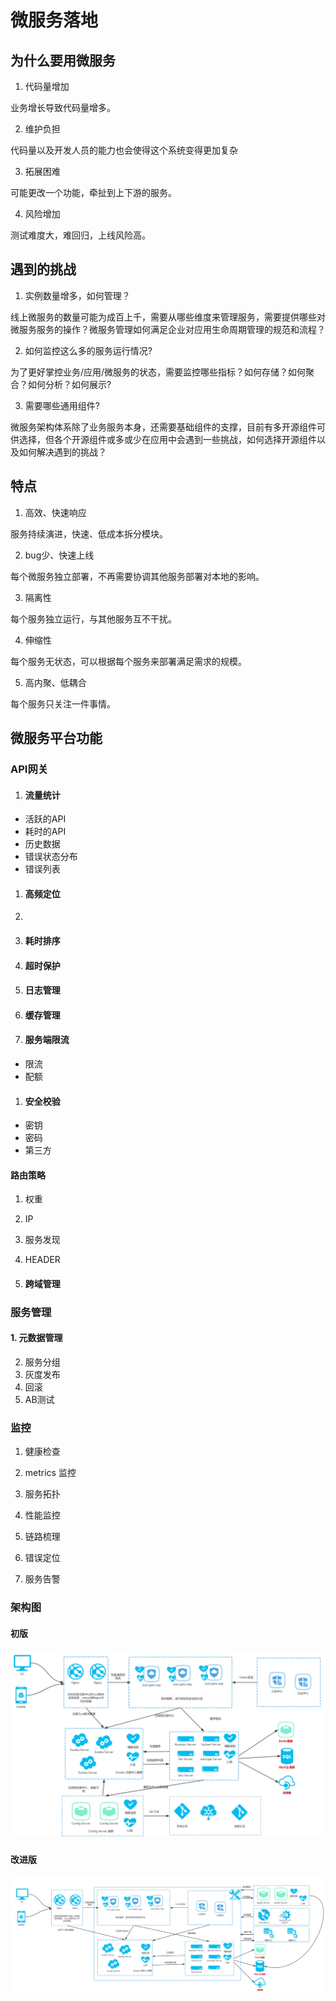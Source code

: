 # 微服务落地



## 为什么要用微服务

1. 代码量增加

业务增长导致代码量增多。



2. 维护负担

代码量以及开发人员的能力也会使得这个系统变得更加复杂



3. 拓展困难

可能更改一个功能，牵扯到上下游的服务。



4. 风险增加

测试难度大，难回归，上线风险高。

## 遇到的挑战

1. 实例数量增多，如何管理？

线上微服务的数量可能为成百上千，需要从哪些维度来管理服务，需要提供哪些对微服务服务的操作？微服务管理如何满足企业对应用生命周期管理的规范和流程？

2. 如何监控这么多的服务运行情况?

为了更好掌控业务/应用/微服务的状态，需要监控哪些指标？如何存储？如何聚合？如何分析？如何展示?

3. 需要哪些通用组件?

微服务架构体系除了业务服务本身，还需要基础组件的支撑，目前有多开源组件可供选择，但各个开源组件或多或少在应用中会遇到一些挑战，如何选择开源组件以及如何解决遇到的挑战？



## 特点

1. 高效、快速响应

服务持续演进，快速、低成本拆分模块。



2. bug少、快速上线

每个微服务独立部署，不再需要协调其他服务部署对本地的影响。



3. 隔离性

每个服务独立运行，与其他服务互不干扰。



4. 伸缩性

每个服务无状态，可以根据每个服务来部署满足需求的规模。



5. 高内聚、低耦合

每个服务只关注一件事情。



## 微服务平台功能

### API网关

1. #### 流量统计

- 活跃的API
- 耗时的API
- 历史数据
- 错误状态分布
- 错误列表

1. #### 高频定位

2. 

3. #### 耗时排序

4. #### 超时保护

5. #### 日志管理

6. #### 缓存管理

7. #### 服务端限流

- 限流
- 配额

1. #### 安全校验

- 密钥
- 密码
- 第三方

#### 路由策略

1. 权重

2. IP

3. 服务发现

4. HEADER

5. #### 跨域管理

### 服务管理



#### 1. 元数据管理

2. 服务分组
3. 灰度发布
4. 回滚
5. AB测试



### 监控

1. 健康检查

2. metrics 监控

3. 服务拓扑

4. 性能监控

5. 链路梳理

6. 错误定位

7. 服务告警

   

### 架构图

#### 初版

![1568086046687](微服务落地.assets/1568086046687.png)





#### 改进版

![1568086107446](微服务落地.assets/1568086107446.png)